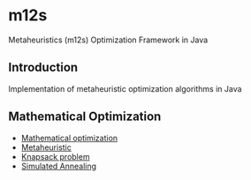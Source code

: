 # m12s

Metaheuristics (m12s) Optimization Framework in Java

## Introduction

Implementation of metaheuristic optimization algorithms in Java

## Mathematical Optimization

- [Mathematical optimization](https://en.wikipedia.org/wiki/Mathematical_optimization)
- [Metaheuristic](https://en.wikipedia.org/wiki/Metaheuristic)
- [Knapsack problem](https://en.wikipedia.org/wiki/Knapsack_problem)
- [Simulated Annealing](https://en.wikipedia.org/wiki/Simulated_annealing)
